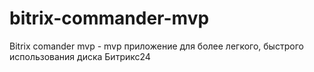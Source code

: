 # bitrix-commander-mvp
Bitrix comander mvp - mvp приложение для более легкого, быстрого использования диска Битрикс24

